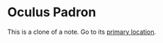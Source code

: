 # Oculus Padron
This is a clone of a note. Go to its [primary location](../../Groups/Padron%20Family/Oculus%20Padron.md).